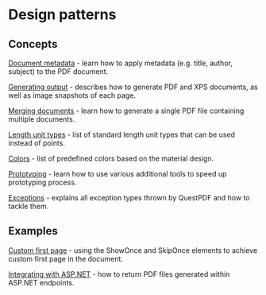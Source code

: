 # Design patterns

## Concepts

[Document metadata](/concepts/document-metadata) - learn how to apply metadata (e.g. title, author, subject) to the PDF document.

[Generating output](/concepts/generating-output) - describes how to generate PDF and XPS documents, as well as image snapshots of each page.

[Merging documents](/concepts/merging-documents) - learn how to generate a single PDF file containing multiple documents.

[Length unit types](/concepts/length-unit-types) - list of standard length unit types that can be used instead of points.

[Colors](/concepts/colors) - list of predefined colors based on the material design.

[Prototyping](/concepts/prototyping) - learn how to use various additional tools to speed up prototyping process.

[Exceptions](/concepts/common-exceptions) - explains all exception types thrown by QuestPDF and how to tackle them.


## Examples

[Custom first page](/examples/custom-header-on-first-page) - using the ShowOnce and SkipOnce elements to achieve custom first page in the document.

[Integrating with ASP.NET](/examples/aspnet-integration) - how to return PDF files generated within ASP.NET endpoints.
